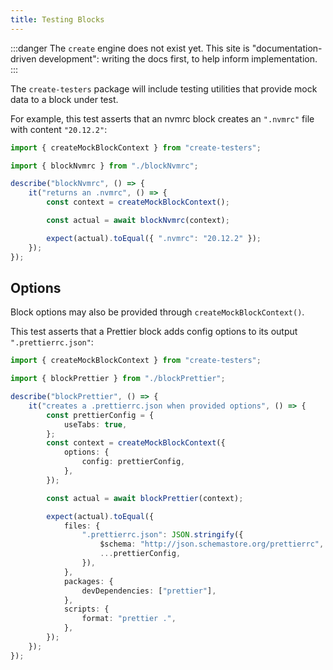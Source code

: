 ```yaml
---
title: Testing Blocks
---
```


:::danger
The `create` engine does not exist yet.
This site is "documentation-driven development": writing the docs first, to help inform implementation.
:::

The `create-testers` package will include testing utilities that provide mock data to a block under test.

For example, this test asserts that an nvmrc block creates an `".nvmrc"` file with content `"20.12.2"`:

```ts
import { createMockBlockContext } from "create-testers";

import { blockNvmrc } from "./blockNvmrc";

describe("blockNvmrc", () => {
	it("returns an .nvmrc", () => {
		const context = createMockBlockContext();

		const actual = await blockNvmrc(context);

		expect(actual).toEqual({ ".nvmrc": "20.12.2" });
	});
});
```

## Options

Block options may also be provided through `createMockBlockContext()`.

This test asserts that a Prettier block adds config options to its output `".prettierrc.json"`:

```ts
import { createMockBlockContext } from "create-testers";

import { blockPrettier } from "./blockPrettier";

describe("blockPrettier", () => {
	it("creates a .prettierrc.json when provided options", () => {
		const prettierConfig = {
			useTabs: true,
		};
		const context = createMockBlockContext({
			options: {
				config: prettierConfig,
			},
		});

		const actual = await blockPrettier(context);

		expect(actual).toEqual({
			files: {
				".prettierrc.json": JSON.stringify({
					$schema: "http://json.schemastore.org/prettierrc",
					...prettierConfig,
				}),
			},
			packages: {
				devDependencies: ["prettier"],
			},
			scripts: {
				format: "prettier .",
			},
		});
	});
});
```

